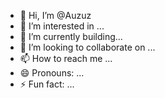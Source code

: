 - 👋 Hi, I’m @Auzuz
- 👀 I’m interested in ...
- 🌱 I’m currently building...
- 💞️ I’m looking to collaborate on ...
- 📫 How to reach me ...
- 😄 Pronouns: ...
- ⚡ Fun fact: ...

<!---
Auzuz/Auzuz is a ✨ special ✨ repository because its `README.md` (this file) appears on your GitHub profile.
You can click the Preview link to take a look at your changes.
--->
